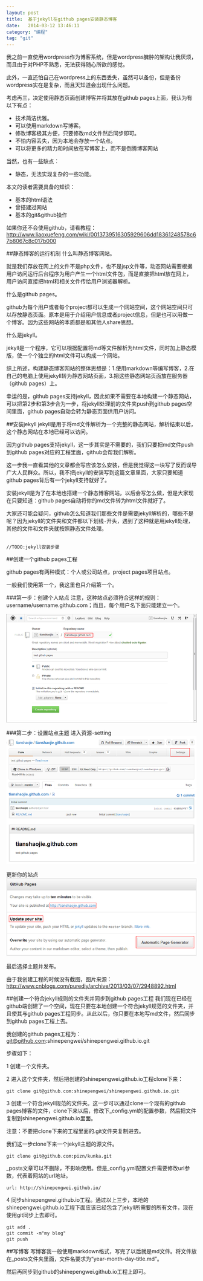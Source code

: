 ```yaml
---
layout: post
title:  基于jekyll在github pages安装静态博客
date:   2014-03-12 13:46:11
category: "编程"
tag: "git"
---
```


我之前一直使用wordpress作为博客系统，但是wordpress臃肿的架构让我厌烦，而且由于对PHP不熟悉，无法获得随心所欲的感觉。

此外，一直还怕自己在wordpress上的东西丢失，虽然可以备份，但是备份wordpress实在是复杂，而且天知道会出现什么问题。

考虑再三，决定使用静态页面创建博客并将其放在github pages上面，我认为有以下有点：

- 技术简洁优雅。
- 可以使用markdown写博客。
- 修改博客极其方便，只要修改md文件然后同步即可。
- 不怕内容丢失，因为本地会存放一个站点。
- 可以将更多的精力和时间放在写博客上，而不是倒腾博客网站

当然，也有一些缺点：
- 静态，无法实现复杂的一些功能。


本文的读者需要具备的知识：

- 基本的html语法
- 曾搭建过网站
- 基本的git&github操作

如果你还不会使用github，请看教程：http://www.liaoxuefeng.com/wiki/0013739516305929606dd18361248578c67b8067c8c017b000

##静态博客的运行机制
什么叫静态博客网站。

就是我们存放在网上的文件不是php文件，也不是jsp文件等，动态网站需要根据用户访问运行后台程序为用户产生一个html文件包，而是直接把html放在网上，用户访问直接把html和相关文件传给用户浏览器解析。

什么是github pages。

github为每个用户或者每个project都可以生成一个网站空间，这个网站空间只可以存放静态页面。原本是用于介绍用户信息或者project信息，但是也可以用做一个博客。因为这些网站的本质都是和其他人share思想。

什么是jekyll。

jekyll是一个程序，它可以根据配置将md等文件解析为html文件，同时加上静态模版，使一个个独立的html文件可以构成一个网站。

综上所述，构建静态博客网站的整体思想是：1.使用markdown等编写博客，2.在自己的电脑上使用jekyll转为静态网站页面，3.把这些静态网站页面放在服务器（github pages）上。

幸运的是，github pages支持jekyll，因此如果不需要在本地构建一个静态网站，可以把第2步和第3步合为一步，将jekyll处理前的文件夹push到github pages空间里面，github pages自动会转为静态页面供用户访问。

##安装jekyll
jekyll是用于将md文件解析为一个完整的静态网站，解析结束以后，这个静态网站在本地已经可以访问。

因为github pages支持jekyll，这一步其实是不需要的，我们只要把md文件push到github pages对应的工程里面，github会帮我们解析。

这一步我一直看其他的文章都会写应该怎么安装，但是我觉得这一块写了反而误导广大人民群众。所以，我不把jekyll的安装写到这篇文章里面，大家只要知道github pages背后有一个jekyll支持就好了。

安装jekyll是为了在本地也搭建一个静态博客网站，以后会写怎么做，但是大家现在只要知道：github pages自动将你的md文件转为html文件就好了。

大家还可能会疑问，github怎么知道我们那些文件是需要jekyll解析的，哪些不是呢？因为jekyll的文件夹和文件都以下划线`-`开头，遇到了这种就是用jekyll处理，其他的文件和文件夹就按照静态文件处理。

```

//TODO:jekyll安装步骤

```
##创建一个github pages工程

github pages有两种模式：个人或公司站点，project pages项目站点。

一般我们使用第一个，我这里也只介绍第一个。

###第一步：创建个人站点
注意，这种站点必须符合这样的规则：username/username.github.com；而且，每个用户名下面只能建立一个。

![](/images/2014-3-12-jekyll-blog-install-1.png)

###第二步：设置站点主题
进入资源-setting
![进入资源-setting](/images/2014-3-12-jekyll-blog-install-2.png)

更新你的站点
![](/images/2014-3-12-jekyll-blog-install-3.png)


最后选择主题并发布。

由于我创建工程的时候没有截图，图片来源：http://www.cnblogs.com/purediy/archive/2013/03/07/2948892.html

##创建一个符合jekyll规则的文件夹并同步到github pages工程
我们现在已经在github端创建了一个空间，现在只要在本地创建一个符合jekyll规范的文件夹，并且使其与github pages工程同步。从此以后，你只要在本地写md文件，然后同步到github pages工程上去。

我创建的github pages工程为：git@github.com:shinepengwei/shinepengwei.github.io.git

步骤如下：

1 创建一个文件夹。

2 进入这个文件夹，然后把创建的shinepengwei.github.io工程clone下来：

```
git clone git@github.com:shinepengwei/shinepengwei.github.io.git

```

3 创建一个符合jekyll规范的文件夹。这一步可以通过clone一个现有的github pages博客的文件，clone下来以后，修改下_config.yml的配置参数，然后把文件复制到shinepengwei.github.io里面。

注意：不要把clone下来的工程里面的.git文件夹复制进去。

我们这一步clone下来一个jekyll主题的源文件。

```
git clone git@github.com:pizn/kunka.git
```

_posts文章可以不删除，不影响使用。但是_config.yml配置文件需要修改url参数，代表着网站的url地址。

```
url: http://shinepengwei.github.io/
```

4 同步shinepengwei.github.io工程。通过以上三步，本地的shinepengwei.github.io工程下面应该已经包含了jekyll所需要的所有文件，现在使用git同步上去即可。
```
git add .
git commit -m"my blog"
git push
```

##写博客
写博客我一般使用markdown格式，写完了以后就是md文件。将文件放在_posts文件夹里面，文件名要求为“year-month-day-title.md”。

然后再同步到github的shinepengwei.github.io工程上即可。
